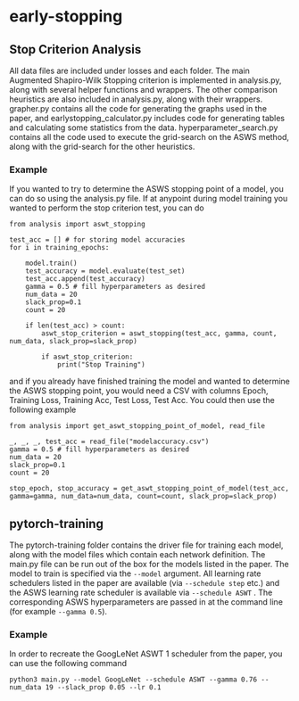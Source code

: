 # early-stopping

## Stop Criterion Analysis

All data files are included under losses and each folder. The main Augmented Shapiro-Wilk Stopping criterion is implemented in analysis.py, along with several helper functions and wrappers. The other comparison heuristics are also included in analysis.py, along with their wrappers. grapher.py contains all the code for generating the graphs used in the paper, and earlystopping_calculator.py includes code for generating tables and calculating some statistics from the data. hyperparameter_search.py contains all the code used to execute the grid-search on the ASWS method, along with the grid-search for the other heuristics.

### Example

If you wanted to try to determine the ASWS stopping point of a model, you can do so using the analysis.py file. If at anypoint during model training you wanted to perform
the stop criterion test, you can do

```
from analysis import aswt_stopping

test_acc = [] # for storing model accuracies
for i in training_epochs:

    model.train()
    test_accuracy = model.evaluate(test_set)
    test_acc.append(test_accuracy)
    gamma = 0.5 # fill hyperparameters as desired
    num_data = 20
    slack_prop=0.1
    count = 20

    if len(test_acc) > count:
        aswt_stop_criterion = aswt_stopping(test_acc, gamma, count, num_data, slack_prop=slack_prop)

        if aswt_stop_criterion:
            print("Stop Training")

```

and if you already have finished training the model and wanted to determine the ASWS stopping point, you would need a CSV with columns Epoch, Training Loss, Training Acc, Test Loss, Test Acc. You could then use the following example

```
from analysis import get_aswt_stopping_point_of_model, read_file

_, _, _, test_acc = read_file("modelaccuracy.csv")
gamma = 0.5 # fill hyperparameters as desired
num_data = 20
slack_prop=0.1
count = 20

stop_epoch, stop_accuracy = get_aswt_stopping_point_of_model(test_acc, gamma=gamma, num_data=num_data, count=count, slack_prop=slack_prop)

```

## pytorch-training

The pytorch-training folder contains the driver file for training each model, along with the model files which contain each network definition. The main.py file can be run out of the box for the models listed in the paper. The model to train is specified via the `--model` argument. All learning rate schedulers listed in the paper are available (via `--schedule step` etc.) and the ASWS learning rate scheduler is available via `--schedule ASWT` . The corresponding ASWS hyperparameters are passed in at the command line (for example `--gamma 0.5`). 

### Example

In order to recreate the GoogLeNet ASWT 1 scheduler from the paper, you can use the following command

`python3 main.py --model GoogLeNet --schedule ASWT --gamma 0.76 --num_data 19 --slack_prop 0.05 --lr 0.1`